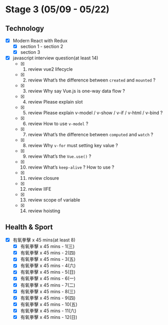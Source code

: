 # Stage 3 (05/09 - 05/22)

## Technology

- [x] Modern React with Redux
  - [x] section 1 - section 2
  - [x] section 3
- [x] javascript interview question(at least 14)
  - [x] 1. review vue2 lifecycle
  - [x] 2. review What’s the difference between `created` and `mounted` ?
  - [x] 3. review Why say Vue.js is one-way data flow ?
  - [x] 4. review Please explain slot
  - [x] 5. review Please explain v-model / v-show / v-if / v-html / v-bind ?
  - [x] 6. review How to use `v-model` ?
  - [x] 7. review What’s the difference between `computed` and `watch` ?
  - [x] 8. review Why `v-for` must setting key value ?
  - [x] 9. review What’s the `Vue.use()` ?
  - [x] 10. review What’s `keep-alive` ? How to use ?
  - [x] 11. review closure
  - [x] 12. review IIFE
  - [x] 13. review scope of variable
  - [x] 14. review hoisting

## Health & Sport

- [x] 有氧拳擊 x 45 mins(at least 8)
  - [x] 有氧拳擊 x 45 mins - 1(三)
  - [x] 有氧拳擊 x 45 mins - 2(四)
  - [x] 有氧拳擊 x 45 mins - 3(五)
  - [x] 有氧拳擊 x 45 mins - 4(六)
  - [x] 有氧拳擊 x 45 mins - 5(日)
  - [x] 有氧拳擊 x 45 mins - 6(一)
  - [x] 有氧拳擊 x 45 mins - 7(二)
  - [x] 有氧拳擊 x 45 mins - 8(三)
  - [x] 有氧拳擊 x 45 mins - 9(四)
  - [x] 有氧拳擊 x 45 mins - 10(五)
  - [x] 有氧拳擊 x 45 mins - 11(六)
  - [x] 有氧拳擊 x 45 mins - 12(日)

